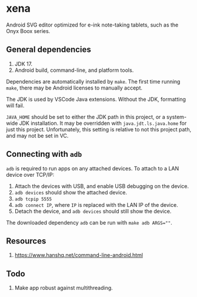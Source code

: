 # xena

Android SVG editor optimized for e-ink note-taking tablets, such as the Onyx Boox series.

## General dependencies

1. JDK 17.
2. Android build, command-line, and platform tools.

Dependencies are automatically installed by `make`. The first time running `make`, there may be Android licenses to manually accept.

The JDK is used by VSCode Java extensions. Without the JDK, formatting will fail.

`JAVA_HOME` should be set to either the JDK path in this project, or a system-wide JDK installation. It may be overridden with `java.jdt.ls.java.home` for just this project. Unfortunately, this setting is relative to not this project path, and may not be set in VC.

## Connecting with `adb`

`adb` is required to run apps on any attached devices. To attach to a LAN device over TCP/IP:

1. Attach the devices with USB, and enable USB debugging on the device.
2. `adb devices` should show the attached device.
3. `adb tcpip 5555`
4. `adb connect IP`, where `IP` is replaced with the LAN IP of the device.
5. Detach the device, and `adb devices` should still show the device.

The downloaded dependency `adb` can be run with `make adb ARGS=""`.

## Resources

1. <https://www.hanshq.net/command-line-android.html>

## Todo

1. Make app robust against multithreading.
